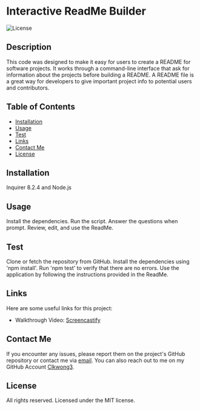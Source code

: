 # Interactive ReadMe Builder

![License](https://img.shields.io/badge/License-MIT-blue.svg)

## Description

This code was designed to make it easy for users to create a README for software projects. It works through a command-line interface that ask for information about the projects before building a README. A README file is a great way for developers to give important project info to potential users and contributors.

## Table of Contents

- [Installation](#installation)
- [Usage](#usage)
- [Test](#test)
- [Links](#links)
- [Contact Me](#contact-me)
- [License](#license)

## Installation

Inquirer 8.2.4 and Node.js

## Usage

Install the dependencies. Run the script. Answer the questions when prompt. Review, edit, and use the ReadMe.

## Test

Clone or fetch the repository from GitHub. Install the dependencies using 'npm install'. Run 'npm test' to verify that there are no errors. Use the application by following the instructions provided in the ReadMe.

## Links

Here are some useful links for this project:

- Walkthrough Video: [Screencastify](https://,google.com)

## Contact Me

If you encounter any issues, please report them on the project's GitHub repository or contact me via [email](email@address.com).
You can also reach out to me on my GitHub Account [Clkwong3](https://github.com/Clkwong3/).

## License

All rights reserved. Licensed under the MIT license.
